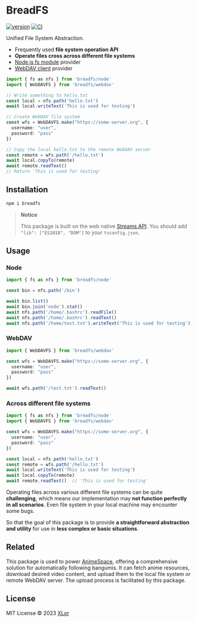 # BreadFS

[![version](https://img.shields.io/npm/v/breadfs?label=breadfs)](https://www.npmjs.com/package/breadfs)
[![CI](https://github.com/yjl9903/breadfs/actions/workflows/ci.yml/badge.svg)](https://github.com/yjl9903/breadfs/actions/workflows/ci.yml)

Unified File System Abstraction.

+ Frequently used **file system operation API**
+ **Operate files cross across different file systems**
+ [Node.js fs module](https://nodejs.org/api/fs.html) provider
+ [WebDAV client](https://github.com/perry-mitchell/webdav-client) provider

```ts
import { fs as nfs } from 'breadfs/node'
import { WebDAVFS } from 'breadfs/webdav'

// Write something to hello.txt
const local = nfs.path('hello.txt')
await local.writeText('This is used for testing')

// Create WebDAV file system
const wfs = WebDAVFS.make("https://some-server.org", {
  username: "user",
  password: "pass"
})

// Copy the local hello.txt to the remote WebDAV server
const remote = wfs.path('/hello.txt')
await local.copyTo(remote)
await remote.readText()
// Return 'This is used for testing'
```

## Installation

```bash
npm i breadfs
```

> **Notice**
>
> This package is built on the web native [Streams API](https://developer.mozilla.org/en-US/docs/Web/API/Streams_API). You should add `"lib": ["ES2018", "DOM"]` to your `tsconfig.json`.

## Usage

### Node

```ts
import { fs as nfs } from 'breadfs/node'

const bin = nfs.path('/bin')

await bin.list()
await bin.join('node').stat()
await nfs.path('/home/.bashrc').readFile()
await nfs.path('/home/.bashrc').readText()
await nfs.path('/home/test.txt').writeText('This is used for testing')
```

### WebDAV

```ts
import { WebDAVFS } from 'breadfs/webdav'

const wfs = WebDAVFS.make("https://some-server.org", {
  username: "user",
  password: "pass"
})

await wfs.path('/test.txt').readText()
```

### Across different file systems

```ts
import { fs as nfs } from 'breadfs/node'
import { WebDAVFS } from 'breadfs/webdav'

const wfs = WebDAVFS.make("https://some-server.org", {
  username: "user",
  password: "pass"
})

const local = nfs.path('hello.txt')
const remote = wfs.path('/hello.txt')
await local.writeText('This is used for testing')
await local.copyTo(remote)
await remote.readText()  // 'This is used for testing'
```

Operating files across various different file systems can be quite **challenging**, which means our implementation may **not function perfectly in all scenarios**. Even file system in your local machine may encounter some bugs.

So that the goal of this package is to provide **a straightforward abstraction and utility** for use in **less complex or basic situations**.

## Related

This package is used to power [AnimeSpace](https://github.com/yjl9903/AnimeSpace), offering a comprehensive solution for automatically following bangumis. It can fetch anime resources, download desired video content, and upload them to the local file system or remote WebDAV server. The upload process is facilitated by this package.

## License

MIT License © 2023 [XLor](https://github.com/yjl9903)
